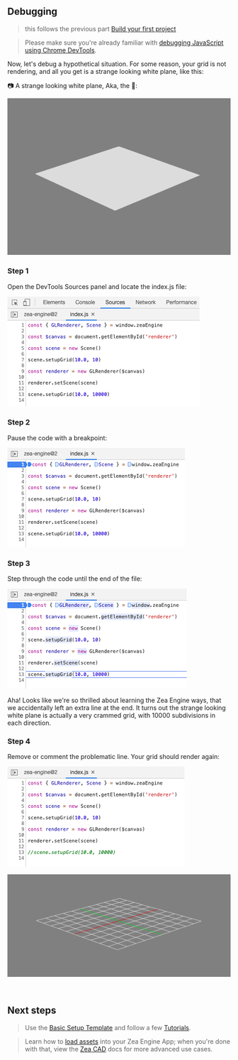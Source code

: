 ## Debugging

> this follows the previous part [Build your first project](../getting-started/build-first-project)

> Please make sure you're already familiar with [debugging JavaScript using Chrome DevTools](https://developers.google.com/web/tools/chrome-devtools/javascript).

Now, let's debug a hypothetical situation. For some reason, your grid is not rendering, and all you get is a strange looking white plane, like this:

📷 A strange looking white plane, Aka, the 🐞:

![getting-started-strange-plane](../../_media/getting-started-strange-plane.png ':class=screenshot')

### Step 1

Open the DevTools Sources panel and locate the index.js file:

![getting-started-sources-panel](../../_media/getting-started-sources-panel.png ':class=screenshot')

### Step 2

Pause the code with a breakpoint:

![getting-started-breakpoint-start](../../_media/getting-started-breakpoint-start.png ':class=screenshot')

### Step 3

Step through the code until the end of the file:

![getting-started-breakpoint-end](../../_media/getting-started-breakpoint-end.png ':class=screenshot')

Aha! Looks like we're so thrilled about learning the Zea Engine ways, that we accidentally left an extra line at the end. It turns out the strange looking white plane is actually a very crammed grid, with 10000 subdivisions in each direction.

### Step 4

Remove or comment the problematic line. Your grid should render again:

![getting-started-commented-line](../../_media/getting-started-commented-line.png ':class=screenshot')

![getting-started-working-grid](../../_media/getting-started-working-grid.png ':class=screenshot')

<br>

## Next steps

> Use the [Basic Setup Template](manual/resources/basic-setup-template.md) and follow a few [Tutorials](manual/tutorials.md).

> Learn how to [load assets](manual/tutorials/load-an-asset.md) into your Zea Engine App; when you're done with that, view the  [Zea CAD](https://docs.zea.live/zea-cad/#/getting-started/get-started-with-zea-cad) docs for more advanced use cases.

<!-- - [Load a Point Cloud](http://docs.zea.live/zea-pointclouds/#/tutorials/load-a-point-cloud)
 -->
